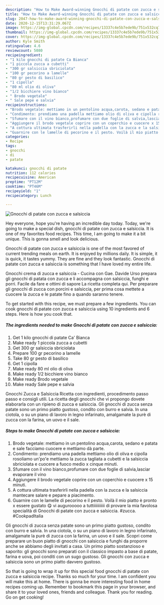 ```yaml
---
description: "How to Make Award-winning Gnocchi di patate con zucca e salsiccia"
title: "How to Make Award-winning Gnocchi di patate con zucca e salsiccia"
slug: 2047-how-to-make-award-winning-gnocchi-di-patate-con-zucca-e-salsiccia
date: 2020-12-15T13:31:29.067Z
image: https://img-global.cpcdn.com/recipes/13337c4e5b7ede9b/751x532cq70/gnocchi-di-patate-con-zucca-e-salsiccia-recipe-main-photo.jpg
thumbnail: https://img-global.cpcdn.com/recipes/13337c4e5b7ede9b/751x532cq70/gnocchi-di-patate-con-zucca-e-salsiccia-recipe-main-photo.jpg
cover: https://img-global.cpcdn.com/recipes/13337c4e5b7ede9b/751x532cq70/gnocchi-di-patate-con-zucca-e-salsiccia-recipe-main-photo.jpg
author: Kyle Smith
ratingvalue: 4.6
reviewcount: 5080
recipeingredient:
- "1 kilo gnocchi di patate Ca Bianca"
- "1 piccola zucca a cubetti"
- "300 gr salsiccia sbriciolata"
- "100 gr pecorino a lamelle"
- "80 gr pesto di basilico"
- "1 cipolla"
- "80 ml olio di oliva"
- "1/2 bicchiere vino bianco"
- " Brodo vegetale"
- " Sale pepe e salvia"
recipeinstructions:
- "Brodo vegetale: mettiamo in un pentolino acqua,carota, sedano e patata e sale facciamo cuocere e mettiamo dà parte."
- "Condimento: prendiamo una padella mettiamo olio di oliva e cipolla rosoliamo un&#39;po&#39;e mettiamo la zucca tagliata a cubetti e la salsiccia sbriciolata e cuocere a fuoco medio x cinque minuti."
- "Sfumare con il vino bianco,profumare con due foglie di salvia,lasciar evaporare il vino"
- "Aggiungere il brodo vegetale coprire con un coperchio e cuocere x 15 minuti."
- "A cottura ultimata trasferirli nella padella con la zucca e la salsiccia mantecare salare e pepare a piacimento."
- "Guarnire con le lamelle di pecorino e il pesto. Voilà il mio piatto è pronto x essere gustato 😋 vi augurooooo a tuttiiiiiiiiiii di provare la mia favolosa specialità di Gnocchi di patate con zucca e salsiccia. #zucca. #CookpadItalia"
categories:
- Recipe
tags:
- gnocchi
- di
- patate

katakunci: gnocchi di patate 
nutrition: 112 calories
recipecuisine: American
preptime: "PT12M"
cooktime: "PT46M"
recipeyield: "1"
recipecategory: Lunch

---
```



![Gnocchi di patate con zucca e salsiccia](https://img-global.cpcdn.com/recipes/13337c4e5b7ede9b/751x532cq70/gnocchi-di-patate-con-zucca-e-salsiccia-recipe-main-photo.jpg)

Hey everyone, hope you're having an incredible day today. Today, we're going to make a special dish, gnocchi di patate con zucca e salsiccia. It is one of my favorites food recipes. This time, I am going to make it a bit unique. This is gonna smell and look delicious.

Gnocchi di patate con zucca e salsiccia is one of the most favored of current trending meals on earth. It is enjoyed by millions daily. It is simple, it is quick, it tastes yummy. They are fine and they look fantastic. Gnocchi di patate con zucca e salsiccia is something that I have loved my entire life.

Gnocchi crema di zucca e salsiccia - Cucina con Gae. Davide Urso prepara gli gnocchi di patata con zucca e li accompagna con salsiccia, funghi e porri. Facile da fare e ottimi di sapore La ricetta completa qui. Per preparare gli gnocchi di zucca con porcini e salsiccia, per prima cosa mettete a cuocere la zucca e le patate fino a quando saranno tenere.


To get started with this recipe, we must prepare a few ingredients. You can cook gnocchi di patate con zucca e salsiccia using 10 ingredients and 6 steps. Here is how you cook that.

<!--inarticleads1-->

##### The ingredients needed to make Gnocchi di patate con zucca e salsiccia:

1. Get 1 kilo gnocchi di patate Ca&#39; Bianca
1. Make ready 1 piccola zucca a cubetti
1. Get 300 gr salsiccia sbriciolata
1. Prepare 100 gr pecorino a lamelle
1. Take 80 gr pesto di basilico
1. Get 1 cipolla
1. Make ready 80 ml olio di oliva
1. Make ready 1/2 bicchiere vino bianco
1. Make ready  Brodo vegetale
1. Make ready  Sale pepe e salvia


Gnocchi Zucca e Salsiccia Ricetta con ingredienti, procedimento passo passo e consigli utili. La ricetta degli gnocchi che vi propongo dovete elaborarla con un ripieno di zucca e salsiccia. Gli gnocchi di zucca senza patate sono un primo piatto gustoso, condito con burro e salvia. In una ciotola, o su un piano di lavoro in legno infarinato, amalgamate la purè di zucca con la farina, un uovo e il sale. 

<!--inarticleads2-->

##### Steps to make Gnocchi di patate con zucca e salsiccia:

1. Brodo vegetale: mettiamo in un pentolino acqua,carota, sedano e patata e sale facciamo cuocere e mettiamo dà parte.
1. Condimento: prendiamo una padella mettiamo olio di oliva e cipolla rosoliamo un&#39;po&#39;e mettiamo la zucca tagliata a cubetti e la salsiccia sbriciolata e cuocere a fuoco medio x cinque minuti.
1. Sfumare con il vino bianco,profumare con due foglie di salvia,lasciar evaporare il vino
1. Aggiungere il brodo vegetale coprire con un coperchio e cuocere x 15 minuti.
1. A cottura ultimata trasferirli nella padella con la zucca e la salsiccia mantecare salare e pepare a piacimento.
1. Guarnire con le lamelle di pecorino e il pesto. Voilà il mio piatto è pronto x essere gustato 😋 vi augurooooo a tuttiiiiiiiiiii di provare la mia favolosa specialità di Gnocchi di patate con zucca e salsiccia. #zucca. #CookpadItalia


Gli gnocchi di zucca senza patate sono un primo piatto gustoso, condito con burro e salvia. In una ciotola, o su un piano di lavoro in legno infarinato, amalgamate la purè di zucca con la farina, un uovo e il sale. Scopri come preparare un buon piatto di gnocchi con salsiccia e funghi da proporre anche se abbiamo degli invitati a casa. Un primo piatto sostanzioso e saporito: gli gnocchi sono preparati con il classico impasto a base di patate, farina e uova, poi conditi con un sugo gustoso. Gli gnocchi con zucca e salsiccia sono un primo piatto davvero gustoso. 

So that is going to wrap it up for this special food gnocchi di patate con zucca e salsiccia recipe. Thanks so much for your time. I am confident you will make this at home. There is gonna be more interesting food in home recipes coming up. Remember to bookmark this page in your browser, and share it to your loved ones, friends and colleague. Thank you for reading. Go on get cooking!
